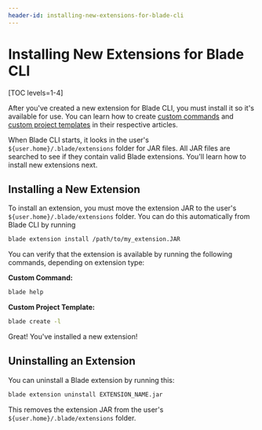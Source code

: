 ```yaml
---
header-id: installing-new-extensions-for-blade-cli
---
```


# Installing New Extensions for Blade CLI

[TOC levels=1-4]

After you've created a new extension for Blade CLI, you must install it so it's
available for use. You can learn how to create
[custom commands](/docs/7-2/reference/-/knowledge_base/r/creating-custom-commands-for-blade-cli)
and
[custom project templates](/docs/7-2/reference/-/knowledge_base/r/creating-custom-project-templates-for-blade-cli)
in their respective articles.

When Blade CLI starts, it looks in the user's `${user.home}/.blade/extensions`
folder for JAR files. All JAR files are searched to see if they contain
valid Blade extensions. You'll learn how to install new extensions next.

## Installing a New Extension

To install an extension, you must move the extension JAR to the user's
`${user.home}/.blade/extensions` folder. You can do this automatically from
Blade CLI by running

```bash
blade extension install /path/to/my_extension.JAR
```

You can verify that the extension is available by running the following
commands, depending on extension type:

**Custom Command:**

```bash
blade help
```

**Custom Project Template:**

```bash
blade create -l
```

Great! You've installed a new extension!

## Uninstalling an Extension

You can uninstall a Blade extension by running this:

```bash
blade extension uninstall EXTENSION_NAME.jar
```

This removes the extension JAR from the user's `${user.home}/.blade/extensions`
folder.
